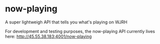 # now-playing
A super lightweigh API that tells you what's playing on WJRH

For development and testing purposes, the now-playing API currently lives here: http://45.55.38.183:4001/now-playing
